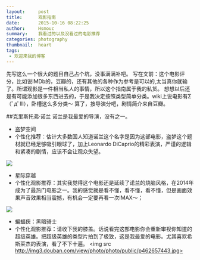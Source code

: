 ```yaml
---
layout:     post
title:      观影指南
date:       2015-10-16 08:22:25
author:     Hsmouc
summary:    我看过的以及没看过的电影推荐
categories: photography
thumbnail:  heart
tags:
 - 欢迎来我的博客
---
```

先写这么一个很大的题目自己占个坑，没事满满补吧。
写在文前：这个电影评分，比如说IMDb的，豆瓣的，还有其他的各种作为参考是可以的,太当真你就输了。所谓观影是一件相当私人的事情，所以这个指南属于我的私货。
想想以后还是有可能添加很多东西进去的，于是我决定按照类型简单分类。wiki上说电影有Σ（ﾟдﾟlll），卧槽这么多分类～ 算了，按导演分吧，剧情简介来自豆瓣。

##克里斯托弗·诺兰
诺兰是我最爱的导演，没有之一。

- 盗梦空间
- 个性化推荐：估计大多数国人知道诺兰这个名字是因为这部电影，盗梦这个题材就已经足够吸引眼球了，加上Leonardo DiCaprio的精彩表演，严谨的逻辑和紧凑的剧情，应该不会让观众失望。 
<img src=http://img3.douban.com/view/photo/photo/public/p640093961.jpg>

- 星际穿越
- 个性化观影推荐：其实我觉得这个电影还是延续了诺兰的烧脑风格，在2014年成为了最热门电影之一。我的感觉就是看不懂，看不懂，看不懂，但是画面效果声音效果相当震撼，有机会一定要再看一次IMAX～；  

<img src=http://img3.douban.com/view/photo/photo/public/p2211264233.jpg>

- 蝙蝠侠：黑暗骑士
- 个性化观影推荐：请收下我的膝盖。话说看完这部电影你会重新审视你知道的超级英雄。把超级英雄的类型片拍到了极致，这是我最爱的电影。尤其喜欢希斯莱杰的表演，看了不下十遍。
<img src http://img3.douban.com/view/photo/photo/public/p462657443.jpg>